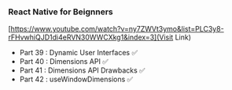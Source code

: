 ### React Native for Beignners
[https://www.youtube.com/watch?v=ny7ZWVt3ymo&list=PLC3y8-rFHvwhiQJD1di4eRVN30WWCXkg1&index=3](Visit Link)

- Part 39 : Dynamic User Interfaces ✅
- Part 40 : Dimensions API ✅
- Part 41 : Dimensions API Drawbacks ✅
- Part 42 : useWindowDimensions ✅